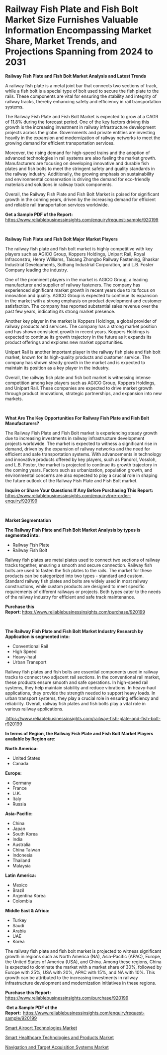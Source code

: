 <p><h1>Railway Fish Plate and Fish Bolt Market Size Furnishes Valuable Information Encompassing Market Share, Market Trends, and Projections Spanning from 2024 to 2031</h1></p><p><strong>Railway Fish Plate and Fish Bolt Market Analysis and Latest Trends</strong></p>
<p><p>A railway fish plate is a metal joint bar that connects two sections of track, while a fish bolt is a special type of bolt used to secure the fish plate to the rails. These components are vital for ensuring the stability and integrity of railway tracks, thereby enhancing safety and efficiency in rail transportation systems.</p><p>The Railway Fish Plate and Fish Bolt Market is expected to grow at a CAGR of 11.8% during the forecast period. One of the key factors driving this growth is the increasing investment in railway infrastructure development projects across the globe. Governments and private entities are investing heavily in the expansion and modernization of railway networks to meet the growing demand for efficient transportation services.</p><p>Moreover, the rising demand for high-speed trains and the adoption of advanced technologies in rail systems are also fueling the market growth. Manufacturers are focusing on developing innovative and durable fish plates and fish bolts to meet the stringent safety and quality standards in the railway industry. Additionally, the growing emphasis on sustainability and environmental conservation is driving the demand for eco-friendly materials and solutions in railway track components.</p><p>Overall, the Railway Fish Plate and Fish Bolt Market is poised for significant growth in the coming years, driven by the increasing demand for efficient and reliable rail transportation services worldwide.</p></p>
<p><strong>Get a Sample PDF of the Report:&nbsp;</strong> <a href="https://www.reliablebusinessinsights.com/enquiry/request-sample/920199">https://www.reliablebusinessinsights.com/enquiry/request-sample/920199</a></p>
<p>&nbsp;</p>
<p><strong>Railway Fish Plate and Fish Bolt Major Market Players</strong></p>
<p><p>The railway fish plate and fish bolt market is highly competitive with key players such as AGICO Group, Koppers Holdings, Unipart Rail, Royal Infraconstru, Henry Williams, Taicang Zhongbo Railway Fastening, Bhaskar Industrial Developments, Suthang Industrial Corporation, and L.B. Foster Company leading the industry.</p><p>One of the prominent players in the market is AGICO Group, a leading manufacturer and supplier of railway fasteners. The company has experienced significant market growth in recent years due to its focus on innovation and quality. AGICO Group is expected to continue its expansion in the market with a strong emphasis on product development and customer satisfaction. The company has reported substantial sales revenue over the past few years, indicating its strong market presence.</p><p>Another key player in the market is Koppers Holdings, a global provider of railway products and services. The company has a strong market position and has shown consistent growth in recent years. Koppers Holdings is expected to continue its growth trajectory in the future as it expands its product offerings and explores new market opportunities.</p><p>Unipart Rail is another important player in the railway fish plate and fish bolt market, known for its high-quality products and customer service. The company has shown steady growth in the market and is expected to maintain its position as a key player in the industry.</p><p>Overall, the railway fish plate and fish bolt market is witnessing intense competition among key players such as AGICO Group, Koppers Holdings, and Unipart Rail. These companies are expected to drive market growth through product innovations, strategic partnerships, and expansion into new markets.</p></p>
<p>&nbsp;</p>
<p><strong>What Are The Key Opportunities For Railway Fish Plate and Fish Bolt Manufacturers?</strong></p>
<p><p>The Railway Fish Plate and Fish Bolt market is experiencing steady growth due to increasing investments in railway infrastructure development projects worldwide. The market is expected to witness a significant rise in demand, driven by the expansion of railway networks and the need for efficient and safe transportation systems. With advancements in technology and innovative products offered by key players, such as Pandrol, Vossloh, and L.B. Foster, the market is projected to continue its growth trajectory in the coming years. Factors such as urbanization, population growth, and environmental concerns are also expected to play a crucial role in shaping the future outlook of the Railway Fish Plate and Fish Bolt market.</p></p>
<p><strong>Inquire or Share Your Questions If Any Before Purchasing This Report:</strong> <a href="https://www.reliablebusinessinsights.com/enquiry/pre-order-enquiry/920199">https://www.reliablebusinessinsights.com/enquiry/pre-order-enquiry/920199</a></p>
<p>&nbsp;</p>
<p><strong>Market Segmentation</strong></p>
<p><strong>The Railway Fish Plate and Fish Bolt Market Analysis by types is segmented into:</strong></p>
<p><ul><li>Railway Fish Plate</li><li>Railway Fish Bolt</li></ul></p>
<p><p>Railway fish plates are metal plates used to connect two sections of railway tracks together, ensuring a smooth and secure connection. Railway fish bolts are used to fasten the fish plates to the rails. The market for these products can be categorized into two types - standard and custom. Standard railway fish plates and bolts are widely used in most railway constructions, while custom products are designed to meet specific requirements of different railways or projects. Both types cater to the needs of the railway industry for efficient and safe track maintenance.</p></p>
<p><strong>Purchase this Report:&nbsp;</strong><a href="https://www.reliablebusinessinsights.com/purchase/920199">https://www.reliablebusinessinsights.com/purchase/920199</a></p>
<p>&nbsp;</p>
<p><strong>The Railway Fish Plate and Fish Bolt Market Industry Research by Application is segmented into:</strong></p>
<p><ul><li>Conventional Rail</li><li>High Speed</li><li>Heavy-haul</li><li>Urban Transport</li></ul></p>
<p><p>Railway fish plates and fish bolts are essential components used in railway tracks to connect two adjacent rail sections. In the conventional rail market, these products ensure smooth and safe operations. In high-speed rail systems, they help maintain stability and reduce vibrations. In heavy-haul applications, they provide the strength needed to support heavy loads. In urban transport systems, they play a crucial role in ensuring efficiency and reliability. Overall, railway fish plates and fish bolts play a vital role in various railway applications.</p></p>
<p><a href="https://www.reliablebusinessinsights.com/railway-fish-plate-and-fish-bolt-r920199">&nbsp;https://www.reliablebusinessinsights.com/railway-fish-plate-and-fish-bolt-r920199</a></p>
<p><strong>In terms of Region, the Railway Fish Plate and Fish Bolt Market Players available by Region are:</strong></p>
<p>
    <p> <strong> North America: </strong>
        <ul>
            <li>United States</li>
            <li>Canada</li>
        </ul>
        </p> 
    <p> <strong> Europe: </strong>
        <ul>
            <li>Germany</li>
            <li>France</li>
            <li>U.K.</li>
            <li>Italy</li>
            <li>Russia</li>
        </ul>
        </p> 
    <p> <strong> Asia-Pacific: </strong>
        <ul>
            <li>China</li>
            <li>Japan</li>
            <li>South Korea</li>
            <li>India</li>
            <li>Australia</li>
            <li>China Taiwan</li>
            <li>Indonesia</li>
            <li>Thailand</li>
            <li>Malaysia</li>
        </ul>
        </p> 
    <p> <strong> Latin America: </strong>
        <ul>
            <li>Mexico</li>
            <li>Brazil</li>
            <li>Argentina Korea</li>
            <li>Colombia</li>
        </ul>
        </p> 
    <p> <strong> Middle East & Africa: </strong>
        <ul>
            <li>Turkey</li>
            <li>Saudi</li>
            <li>Arabia</li>
            <li>UAE</li>
            <li>Korea</li>
        </ul>
    </p>
    </p>
<p><p>The railway fish plate and fish bolt market is projected to witness significant growth in regions such as North America (NA), Asia-Pacific (APAC), Europe, the United States of America (USA), and China. Among these regions, China is expected to dominate the market with a market share of 30%, followed by Europe with 25%, USA with 20%, APAC with 15%, and NA with 10%. This growth can be attributed to the increasing investments in railway infrastructure development and modernization initiatives in these regions.</p></p>
<p><strong>Purchase this Report: </strong><a href="https://www.reliablebusinessinsights.com/purchase/920199">https://www.reliablebusinessinsights.com/purchase/920199</a></p>
<p>&nbsp;<strong>Get a Sample PDF of the Report:&nbsp;&nbsp;</strong><a href="https://www.reliablebusinessinsights.com/enquiry/request-sample/920199">https://www.reliablebusinessinsights.com/enquiry/request-sample/920199</a></p>
<p><strong></strong></p>
<p><p><a href="https://github.com/RickHolmes3/Market-Research-Report-List-6/blob/main/smart-airport-technologies-market.md">Smart Airport Technologies Market</a></p><p><a href="https://github.com/bmorecock/Market-Research-Report-List-4/blob/main/smart-healthcare-technologies-and-products-market.md">Smart Healthcare Technologies and Products Market</a></p><p><a href="https://github.com/Krish2023na/Market-Research-Report-List-6/blob/main/navigation-and-target-acquisition-systems-market.md">Navigation and Target Acquisition Systems Market</a></p></p>